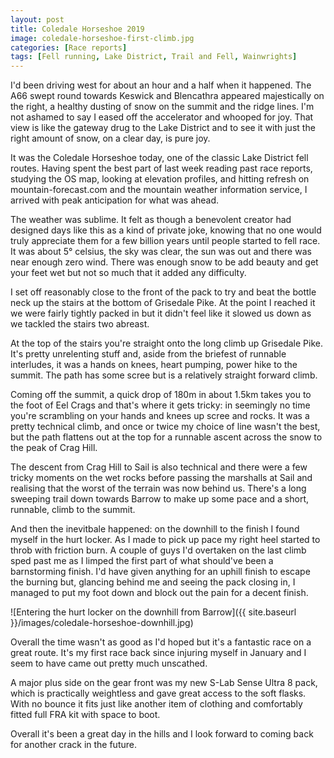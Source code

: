 ```yaml
---
layout: post
title: Coledale Horseshoe 2019
image: coledale-horseshoe-first-climb.jpg
categories: [Race reports]
tags: [Fell running, Lake District, Trail and Fell, Wainwrights]
---
```


I'd been driving west for about an hour and a half when it happened. The A66 swept round towards Keswick and Blencathra appeared majestically on the right, a healthy dusting of snow on the summit and the ridge lines. I'm not ashamed to say I eased off the accelerator and whooped for joy. That view is like the gateway drug to the Lake District and to see it with just the right amount of snow, on a clear day, is pure joy.

It was the Coledale Horseshoe today, one of the classic Lake District fell routes. Having spent the best part of last week reading past race reports, studying the OS map, looking at elevation profiles, and hitting refresh on mountain-forecast.com and the mountain weather information service, I arrived with peak anticipation for what was ahead.

The weather was sublime. It felt as though a benevolent creator had designed days like this as a kind of private joke, knowing that no one would truly appreciate them for a few billion years until people started to fell race. It was about 5&#176; celsius, the sky was clear, the sun was out and there was near enough zero wind. There was enough snow to be add beauty and get your feet wet but not so much that it added any difficulty.

I set off reasonably close to the front of the pack to try and beat the bottle neck up the stairs at the bottom of Grisedale Pike. At the point I reached it we were fairly tightly packed in but it didn't feel like it slowed us down as we tackled the stairs two abreast.

At the top of the stairs you're straight onto the long climb up Grisedale Pike. It's pretty unrelenting stuff and, aside from the briefest of runnable interludes, it was a hands on knees, heart pumping, power hike to the summit. The path has some scree but is a relatively straight forward climb.

Coming off the summit, a quick drop of 180m in about 1.5km takes you to the foot of Eel Crags and that's where it gets tricky: in seemingly no time you're scrambling on your hands and knees up scree and rocks. It was a pretty technical climb, and once or twice my choice of line wasn't the best, but the path flattens out at the top for a runnable ascent across the snow to the peak of Crag Hill.

The descent from Crag Hill to Sail is also technical and there were a few tricky moments on the wet rocks before passing the marshalls at Sail and realising that the worst of the terrain was now behind us. There's a long sweeping trail down towards Barrow to make up some pace and a short, runnable, climb to the summit.

And then the inevitbale happened: on the downhill to the finish I found myself in the hurt locker. As I made to pick up pace my right heel started to throb with friction burn. A couple of guys I'd overtaken on the last climb sped past me as I limped the first part of what should've been a barnstorming finish. I'd have given anything for an uphill finish to escape the burning but, glancing behind me and seeing the pack closing in, I managed to put my foot down and block out the pain for a decent finish.

![Entering the hurt locker on the downhill from Barrow]({{ site.baseurl }}/images/coledale-horseshoe-downhill.jpg)

Overall the time wasn't as good as I'd hoped but it's a fantastic race on a great route. It's my first race back since injuring myself in January and I seem to have came out pretty much unscathed.

A major plus side on the gear front was my new S-Lab Sense Ultra 8 pack, which is practically weightless and gave great access to the soft flasks. With no bounce it fits just like another item of clothing and comfortably fitted full FRA kit with space to boot. 

Overall it's been a great day in the hills and I look forward to coming back for another crack in the future. 
